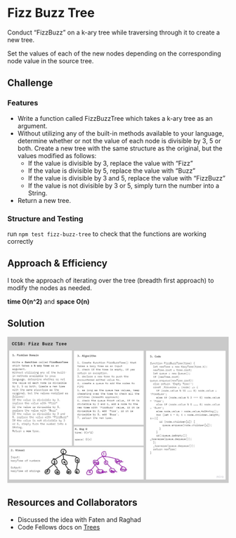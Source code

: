 # Fizz Buzz Tree

Conduct “FizzBuzz” on a k-ary tree while traversing through it to create a new tree.

Set the values of each of the new nodes depending on the corresponding node value in the source tree.

## Challenge

### Features

- Write a function called FizzBuzzTree which takes a k-ary tree as an argument.
- Without utilizing any of the built-in methods available to your language, determine whether or not the value of each node is divisible by 3, 5 or both. Create a new tree with the same structure as the original, but the values modified as follows:
    - If the value is divisible by 3, replace the value with “Fizz”
    - If the value is divisible by 5, replace the value with “Buzz”
    - If the value is divisible by 3 and 5, replace the value with “FizzBuzz”
    - If the value is not divisible by 3 or 5, simply turn the number into a String.
- Return a new tree.

### Structure and Testing

run `npm test fizz-buzz-tree` to check that the functions are working correctly

## Approach & Efficiency

I took the approach of iterating over the tree (breadth first approach) to modify the nodes as needed.

 **time O(n^2)** and **space O(n)**

## Solution

![image](../assets/CC18.jpg)

## Resources and Collaborators
- Discussed the idea with Faten and Raghad
- Code Fellows docs on [Trees](https://codefellows.github.io/common_curriculum/data_structures_and_algorithms/Code_401/class-15/resources/Trees.html)